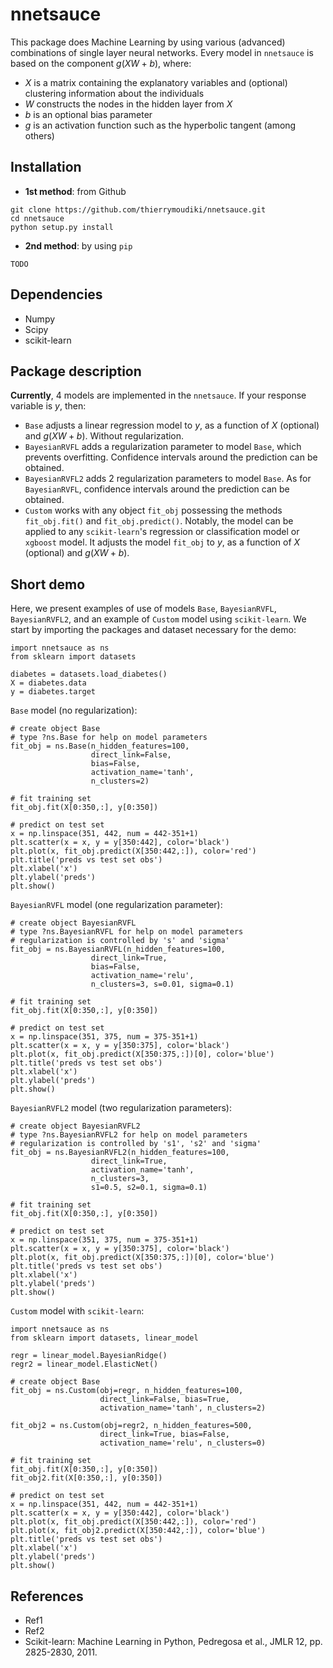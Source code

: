 # nnetsauce 

This package does Machine Learning by using various (advanced) combinations of single layer neural networks. Every model in `nnetsauce` is based on the component $g(XW + b)$, where:

- $X$ is a matrix containing the explanatory variables and (optional) clustering information about the individuals
- $W$ constructs the nodes in the hidden layer from $X$
- $b$ is an optional bias parameter
- $g$ is an activation function such as the hyperbolic tangent (among others)  


## Installation 

- __1st method__: from Github

```
git clone https://github.com/thierrymoudiki/nnetsauce.git
cd nnetsauce
python setup.py install
```

- __2nd method__: by using `pip`

```
TODO
```


## Dependencies 

- Numpy
- Scipy
- scikit-learn


## Package description

__Currently__, $4$ models are implemented in the `nnetsauce`. If your response variable is $y$, then:

- `Base` adjusts a linear regression model to $y$, as a function of $X$ (optional) and $g(XW + b)$. Without regularization. 
- `BayesianRVFL` adds a regularization parameter to model `Base`, which prevents overfitting. Confidence intervals around the prediction can be obtained.  
- `BayesianRVFL2` adds $2$ regularization parameters to model `Base`. As for `BayesianRVFL`, confidence intervals around the prediction can be obtained.
- `Custom` works with any object `fit_obj` possessing the methods `fit_obj.fit()` and `fit_obj.predict()`. Notably, the model can be applied to any `scikit-learn`'s regression or classification model or `xgboost` model. It adjusts the model  `fit_obj` to $y$, as a function of $X$ (optional) and $g(XW + b)$.


## Short demo

Here, we present examples of use of models `Base`, `BayesianRVFL`, `BayesianRVFL2`, and an example of `Custom` model using `scikit-learn`. We start by importing the packages and dataset necessary for the demo:

````
import nnetsauce as ns
from sklearn import datasets

diabetes = datasets.load_diabetes()
X = diabetes.data 
y = diabetes.target
````

`Base` model (no regularization):

````
# create object Base 
# type ?ns.Base for help on model parameters 
fit_obj = ns.Base(n_hidden_features=100, 
                  direct_link=False,
                  bias=False,
                  activation_name='tanh', 
                  n_clusters=2) 

# fit training set 
fit_obj.fit(X[0:350,:], y[0:350])

# predict on test set 
x = np.linspace(351, 442, num = 442-351+1)
plt.scatter(x = x, y = y[350:442], color='black')
plt.plot(x, fit_obj.predict(X[350:442,:]), color='red')
plt.title('preds vs test set obs')
plt.xlabel('x')
plt.ylabel('preds')
plt.show()
````

`BayesianRVFL` model (one regularization parameter):

````
# create object BayesianRVFL 
# type ?ns.BayesianRVFL for help on model parameters 
# regularization is controlled by 's' and 'sigma'
fit_obj = ns.BayesianRVFL(n_hidden_features=100, 
                  direct_link=True,
                  bias=False,
                  activation_name='relu', 
                  n_clusters=3, s=0.01, sigma=0.1)

# fit training set 
fit_obj.fit(X[0:350,:], y[0:350])

# predict on test set 
x = np.linspace(351, 375, num = 375-351+1)
plt.scatter(x = x, y = y[350:375], color='black')
plt.plot(x, fit_obj.predict(X[350:375,:])[0], color='blue')
plt.title('preds vs test set obs')
plt.xlabel('x')
plt.ylabel('preds')
plt.show()
````

`BayesianRVFL2` model (two regularization parameters):

````
# create object BayesianRVFL2 
# type ?ns.BayesianRVFL2 for help on model parameters 
# regularization is controlled by 's1', 's2' and 'sigma'
fit_obj = ns.BayesianRVFL2(n_hidden_features=100, 
                  direct_link=True,
                  activation_name='tanh', 
                  n_clusters=3, 
                  s1=0.5, s2=0.1, sigma=0.1)

# fit training set 
fit_obj.fit(X[0:350,:], y[0:350])

# predict on test set 
x = np.linspace(351, 375, num = 375-351+1)
plt.scatter(x = x, y = y[350:375], color='black')
plt.plot(x, fit_obj.predict(X[350:375,:])[0], color='blue')
plt.title('preds vs test set obs')
plt.xlabel('x')
plt.ylabel('preds')
plt.show()
````

`Custom` model with `scikit-learn`:

````
import nnetsauce as ns
from sklearn import datasets, linear_model

regr = linear_model.BayesianRidge()
regr2 = linear_model.ElasticNet()

# create object Base 
fit_obj = ns.Custom(obj=regr, n_hidden_features=100, 
                    direct_link=False, bias=True,
                    activation_name='tanh', n_clusters=2)

fit_obj2 = ns.Custom(obj=regr2, n_hidden_features=500, 
                    direct_link=True, bias=False,
                    activation_name='relu', n_clusters=0)

# fit training set 
fit_obj.fit(X[0:350,:], y[0:350])
fit_obj2.fit(X[0:350,:], y[0:350])

# predict on test set 
x = np.linspace(351, 442, num = 442-351+1)
plt.scatter(x = x, y = y[350:442], color='black')
plt.plot(x, fit_obj.predict(X[350:442,:]), color='red')
plt.plot(x, fit_obj2.predict(X[350:442,:]), color='blue')
plt.title('preds vs test set obs')
plt.xlabel('x')
plt.ylabel('preds')
plt.show()
````


## References

- Ref1
- Ref2
- Scikit-learn: Machine Learning in Python, Pedregosa et al., JMLR 12, pp. 2825-2830, 2011.

